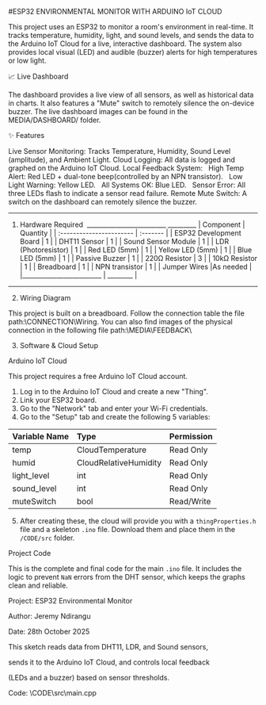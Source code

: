 #ESP32 ENVIRONMENTAL MONITOR WITH ARDUINO IoT CLOUD

This project uses an ESP32 to monitor a room's environment in real-time. It tracks temperature, humidity, light, and sound levels, and sends the data to the Arduino IoT Cloud for a live, interactive dashboard. The system also provides local visual (LED) and audible (buzzer) alerts for high temperatures or low light.

📈 Live Dashboard

The dashboard provides a live view of all sensors, as well as historical data in charts. It also features a "Mute" switch to remotely silence the on-device buzzer.
The live dashboard images can be found in the MEDIA/DASHBOARD/ folder.

✨ Features

Live Sensor Monitoring: Tracks Temperature, Humidity, Sound Level (amplitude), and Ambient Light.
Cloud Logging: All data is logged and graphed on the Arduino IoT Cloud.
Local Feedback System:
    High Temp Alert: Red LED + dual-tone beep(controlled by an NPN transistor).
    Low Light Warning: Yellow LED.
    All Systems OK: Blue LED.
    Sensor Error: All three LEDs flash to indicate a sensor read failure.
Remote Mute Switch: A switch on the dashboard can remotely silence the buzzer.

---
1. Hardware Required
 _________________________   _________
|         Component        | Quantity |
| :----------------------- | :------- |
| ESP32 Development Board  |    1     |
| DHT11 Sensor             |    1     |
| Sound Sensor Module      |    1     |
| LDR (Photoresistor)      |    1     |
| Red LED (5mm)            |    1     |
| Yellow LED (5mm)         |    1     |
| Blue LED (5mm)           |    1     |
| Passive Buzzer           |    1     |
| 220&Omega; Resistor      |    3     |
| 10k&Omega; Resistor      |    1     |
| Breadboard               |    1     |
| NPN transistor           |    1     |
| Jumper Wires             |As needed |
|_________________________ | ________ |
---

2. Wiring Diagram

This project is built on a breadboard. Follow the connection table the file path:\CONNECTION\Wiring.
You can also find images of the physical connection in the following file path:\MEDIA\FEEDBACK\


3. Software & Cloud Setup

Arduino IoT Cloud

This project requires a free Arduino IoT Cloud account.

1.  Log in to the Arduino IoT Cloud and create a new "Thing".
2.  Link your ESP32 board.
3.  Go to the "Network" tab and enter your Wi-Fi credentials.
4.  Go to the "Setup" tab and create the following 5 variables:

| Variable Name | Type                  | Permission  |
| :------------ | :-------------------- | :---------- |
|  temp         | CloudTemperature      |  Read Only  |
|  humid        | CloudRelativeHumidity |  Read Only  |
|  light_level  | int                   |  Read Only  |
|  sound_level  | int                   |  Read Only  |
|  muteSwitch   | bool                  | Read/Write  |

5.  After creating these, the cloud will provide you with a `thingProperties.h` file and a skeleton `.ino` file. Download them and place them in the `/CODE/src` folder.

Project Code

This is the complete and final code for the main `.ino` file. It includes the logic to prevent `NaN` errors from the DHT sensor, which keeps the graphs clean and reliable.



 Project: ESP32 Environmental Monitor

 Author: Jeremy Ndirangu

 Date: 28th October 2025 

 This sketch reads data from DHT11, LDR, and Sound sensors,

 sends it to the Arduino IoT Cloud, and controls local feedback

 (LEDs and a buzzer) based on sensor thresholds.


Code: \CODE\src\main.cpp





